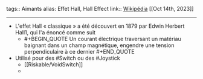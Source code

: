 tags:: Aimants
alias: Effet Hall, Hall Effect
link:: [Wikipédia](https://en.wikipedia.org/wiki/Hall_effect) 
[[Oct 14th, 2023]]
***

- L'effet Hall « classique » a été découvert en 1879 par Edwin Herbert Hall1, qui l'a énoncé comme suit
	- #+BEGIN_QUOTE
	  Un courant électrique traversant un matériau baignant dans un champ magnétique, engendre une tension perpendiculaire à ce dernier
	  #+END_QUOTE
- Utilisé pour des #Switch ou des #Joystick
	- [[Riskable/VoidSwitch]]
	-